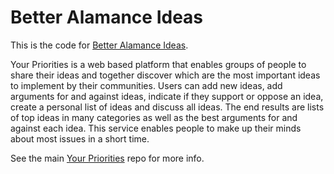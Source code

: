 # Better Alamance Ideas

This is the code for [Better Alamance Ideas](http://betteralamance.org).

Your Priorities is a web based platform that enables groups of people to share their ideas and together discover which are the most important ideas to implement by their communities. Users can add new ideas, add arguments for and against ideas, indicate if they support or oppose an idea, create a personal list of ideas and discuss all ideas. The end results are lists of top ideas in many categories as well as the best arguments for and against each idea. This service enables people to make up their minds about most issues in a short time.

See the main [Your Priorities](https://github.com/rbjarnason/your-priorities) repo for more info.